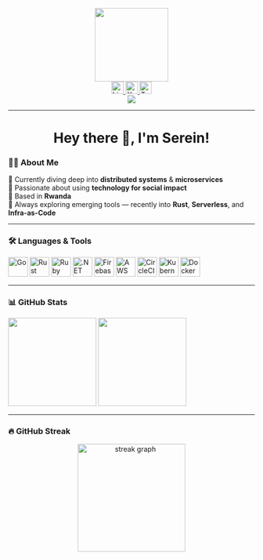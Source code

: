<div align="center">
  <img height="150" src="https://media.giphy.com/media/M9gbBd9nbDrOTu1Mqx/giphy.gif" />
</div>

<div align="center">
  <a href="https://linkedin.com/in/shimaserein" target="_blank">
    <img src="https://img.shields.io/static/v1?message=LinkedIn&logo=linkedin&label=&color=0077B5&logoColor=white&labelColor=&style=for-the-badge" height="25" alt="LinkedIn badge" />
  </a>
  <a href="https://youtube.com/@giticye" target="_blank">
    <img src="https://img.shields.io/static/v1?message=YouTube&logo=youtube&label=&color=FF0000&logoColor=white&labelColor=&style=for-the-badge" height="25" alt="YouTube badge" />
  </a>
  <a href="https://twitter.com/giticye" target="_blank">
    <img src="https://img.shields.io/static/v1?message=Twitter&logo=twitter&label=&color=1DA1F2&logoColor=white&labelColor=&style=for-the-badge" height="25" alt="Twitter badge" />
  </a>
</div>

<div align="center">
  <img src="https://visitor-badge.laobi.icu/badge?page_id=supserrr.supserrr" />
</div>

---

<h1 align="center">Hey there 👋, I'm Serein!</h1>

### 👨‍💻 About Me

🌱 Currently diving deep into **distributed systems** & **microservices**  
🎯 Passionate about using **technology for social impact**  
📍 Based in **Rwanda**  
🚀 Always exploring emerging tools — recently into **Rust**, **Serverless**, and **Infra-as-Code**

---

### 🛠 Languages & Tools

<div align="left">
  <img src="https://cdn.jsdelivr.net/gh/devicons/devicon/icons/go/go-original-wordmark.svg" height="40" alt="Go" />
  <img src="https://cdn.jsdelivr.net/gh/devicons/devicon/icons/rust/rust-original.svg" height="40" alt="Rust" />
  <img src="https://cdn.jsdelivr.net/gh/devicons/devicon/icons/ruby/ruby-plain-wordmark.svg" height="40" alt="Ruby" />
  <img src="https://cdn.jsdelivr.net/gh/devicons/devicon/icons/dot-net/dot-net-plain-wordmark.svg" height="40" alt=".NET" />
  <img src="https://cdn.jsdelivr.net/gh/devicons/devicon/icons/firebase/firebase-plain-wordmark.svg" height="40" alt="Firebase" />
  <img src="https://cdn.jsdelivr.net/gh/devicons/devicon/icons/amazonwebservices/amazonwebservices-line-wordmark.svg" height="40" alt="AWS" />
  <img src="https://cdn.jsdelivr.net/gh/devicons/devicon/icons/circleci/circleci-plain.svg" height="40" alt="CircleCI" />
  <img src="https://cdn.jsdelivr.net/gh/devicons/devicon/icons/kubernetes/kubernetes-plain.svg" height="40" alt="Kubernetes" />
  <img src="https://cdn.jsdelivr.net/gh/devicons/devicon/icons/docker/docker-plain-wordmark.svg" height="40" alt="Docker" />
</div>

---

### 📊 GitHub Stats

<p align="left">
  <img src="https://github-readme-stats.vercel.app/api?username=supserrr&show_icons=true&theme=radical" height="180" />
  <img src="https://github-readme-stats.vercel.app/api/top-langs/?username=supserrr&layout=compact&theme=radical" height="180"/>
</p>

---

### 🔥 GitHub Streak

<div align="center">
  <img src="https://streak-stats.demolab.com?user=supserrr&locale=en&mode=daily&theme=dark&hide_border=false&border_radius=5&order=3" height="220" alt="streak graph" />
</div>
